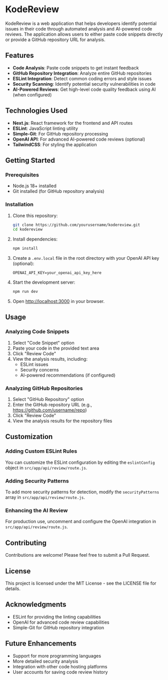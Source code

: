 # KodeReview

KodeReview is a web application that helps developers identify potential issues in their code through automated analysis and AI-powered code reviews. The application allows users to either paste code snippets directly or provide a GitHub repository URL for analysis.

## Features

- **Code Analysis**: Paste code snippets to get instant feedback
- **GitHub Repository Integration**: Analyze entire GitHub repositories
- **ESLint Integration**: Detect common coding errors and style issues
- **Security Scanning**: Identify potential security vulnerabilities in code
- **AI-Powered Reviews**: Get high-level code quality feedback using AI (when configured)

## Technologies Used

- **Next.js**: React framework for the frontend and API routes
- **ESLint**: JavaScript linting utility
- **Simple-Git**: For GitHub repository processing
- **OpenAI API**: For advanced AI-powered code reviews (optional)
- **TailwindCSS**: For styling the application

## Getting Started

### Prerequisites

- Node.js 18+ installed
- Git installed (for GitHub repository analysis)

### Installation

1. Clone this repository:

   ```bash
   git clone https://github.com/yourusername/kodereview.git
   cd kodereview
   ```

2. Install dependencies:

   ```bash
   npm install
   ```

3. Create a `.env.local` file in the root directory with your OpenAI API key (optional):

   ```
   OPENAI_API_KEY=your_openai_api_key_here
   ```

4. Start the development server:

   ```bash
   npm run dev
   ```

5. Open [http://localhost:3000](http://localhost:3000) in your browser.

## Usage

### Analyzing Code Snippets

1. Select "Code Snippet" option
2. Paste your code in the provided text area
3. Click "Review Code"
4. View the analysis results, including:
   - ESLint issues
   - Security concerns
   - AI-powered recommendations (if configured)

### Analyzing GitHub Repositories

1. Select "GitHub Repository" option
2. Enter the GitHub repository URL (e.g., https://github.com/username/repo)
3. Click "Review Code"
4. View the analysis results for the repository files

## Customization

### Adding Custom ESLint Rules

You can customize the ESLint configuration by editing the `eslintConfig` object in `src/app/api/review/route.js`.

### Adding Security Patterns

To add more security patterns for detection, modify the `securityPatterns` array in `src/app/api/review/route.js`.

### Enhancing the AI Review

For production use, uncomment and configure the OpenAI integration in `src/app/api/review/route.js`.

## Contributing

Contributions are welcome! Please feel free to submit a Pull Request.

## License

This project is licensed under the MIT License - see the LICENSE file for details.

## Acknowledgments

- ESLint for providing the linting capabilities
- OpenAI for advanced code review capabilities
- Simple-Git for GitHub repository integration

## Future Enhancements

- Support for more programming languages
- More detailed security analysis
- Integration with other code hosting platforms
- User accounts for saving code review history
